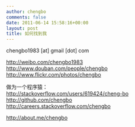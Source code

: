 ```yaml
---
author: chengbo
comments: false
date: 2011-06-14 15:58:16+00:00
layout: post
title: 如何找到我
---
```


chengbo1983 [at] gmail [dot] com

http://weibo.com/chengbo1983  
http://www.douban.com/people/chengbo  
http://www.flickr.com/photos/chengbo

做为一个程序猿：  
http://stackoverflow.com/users/619424/cheng-bo  
http://github.com/chengbo  
http://careers.stackoverflow.com/chengbo

http://about.me/chengbo
